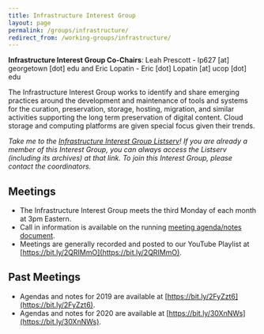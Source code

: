 ```yaml
---
title: Infrastructure Interest Group
layout: page
permalink: /groups/infrastructure/
redirect_from: /working-groups/infrastructure/
---
```

**Infrastructure Interest Group Co-Chairs**: Leah Prescott - lp627 [at] georgetown [dot] edu and Eric Lopatin - Eric [dot] Lopatin [at] ucop [dot] edu

The Infrastructure Interest Group works to identify and share emerging practices around the development and maintenance of tools and systems for the curation, preservation, storage, hosting, migration, and similar activities supporting the long term preservation of digital content. Cloud storage and computing platforms are given special focus given their trends.

*Take me to the [Infrastructure Interest Group Listserv](http://lists.clir.org/cgi-bin/wa?A0=NDSA-INFRASTRUCTURE)! If you are already a member of this Interest Group, you can always access the Listserv (including its archives) at that link. To join this Interest Group, please contact the coordinators.*

## Meetings
  * The Infrastructure Interest Group meets the third Monday of each month at 3pm Eastern. 
  * Call in information is available on the running [meeting agenda/notes document](https://bit.ly/3phT6Xa).
  * Meetings are generally recorded and posted to our YouTube Playlist at [https://bit.ly/2QRIMmO](https://bit.ly/2QRIMmO).
  <!--Our scheduled topics for 2020 are noted below.-->
  
<!--| **Date**      	|   	| **Topic**                                  	|
|---------------	|---	|--------------------------------------------	|
| 2019-01-28    	|   	| Open agenda                                	|
| 2019-02-18    	|   	| Effective Collaboration with Local IT      	|
| 2019-03-18    	|   	| PASIG 2019                                 	|
| 2019-04-15    	|   	| Open agenda                                	|
| 2019-05-20    	|   	| Environmental Impact of Infrastructure     	|
| 2019-06-17    	|   	| Software Toolkit Show-and-Tell             	|
| 2019-07-15    	|   	| Open agenda                                	|
| 2019-08-19    	|   	| Collaborative International Infrastructure 	|
| 2019-09-16    	|   	| Case Studies in Cloud Infrastructure       	|
| 2019-10 (TBA) 	|   	| Working lunch at DigiPres in Tampa         	|
| 2019-11-18    	|   	| Advocating for Resources                   	|
| 2019-12-16    	|   	| Economies of Scale                         	|-->

## Past Meetings
  * Agendas and notes for 2019 are available at [https://bit.ly/2FyZzt6](https://bit.ly/2FyZzt6). 
  * Agendas and notes for 2020 are available at [https://bit.ly/30XnNWs](https://bit.ly/30XnNWs).